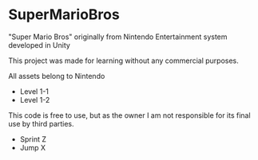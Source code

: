 # SuperMarioBros
"Super Mario Bros" originally from Nintendo Entertainment system developed in Unity

This project was made for learning without any commercial purposes.

All assets belong to Nintendo

* Level 1-1
* Level 1-2

This code is free to use, but as the owner I am not responsible for its final use by third parties.

* Sprint Z
* Jump X
